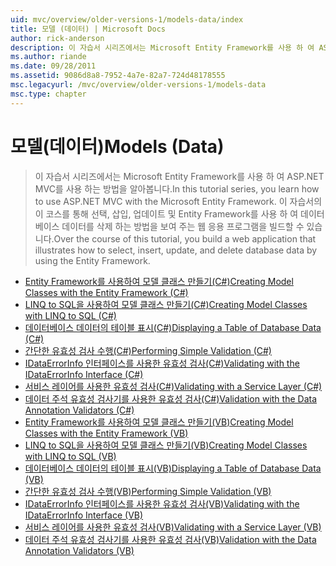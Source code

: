 ```yaml
---
uid: mvc/overview/older-versions-1/models-data/index
title: 모델 (데이터) | Microsoft Docs
author: rick-anderson
description: 이 자습서 시리즈에서는 Microsoft Entity Framework를 사용 하 여 ASP.NET MVC를 사용 하는 방법을 알아봅니다. 이 자습서의이 코스를 통해 웹 응용 프로그램을 작성 하는 중...
ms.author: riande
ms.date: 09/28/2011
ms.assetid: 9086d8a8-7952-4a7e-82a7-724d48178555
msc.legacyurl: /mvc/overview/older-versions-1/models-data
msc.type: chapter
---
```

<a name="models-data"></a><span data-ttu-id="e169e-104">모델(데이터)</span><span class="sxs-lookup"><span data-stu-id="e169e-104">Models (Data)</span></span>
====================
> <span data-ttu-id="e169e-105">이 자습서 시리즈에서는 Microsoft Entity Framework를 사용 하 여 ASP.NET MVC를 사용 하는 방법을 알아봅니다.</span><span class="sxs-lookup"><span data-stu-id="e169e-105">In this tutorial series, you learn how to use ASP.NET MVC with the Microsoft Entity Framework.</span></span> <span data-ttu-id="e169e-106">이 자습서의이 코스를 통해 선택, 삽입, 업데이트 및 Entity Framework를 사용 하 여 데이터베이스 데이터를 삭제 하는 방법을 보여 주는 웹 응용 프로그램을 빌드할 수 있습니다.</span><span class="sxs-lookup"><span data-stu-id="e169e-106">Over the course of this tutorial, you build a web application that illustrates how to select, insert, update, and delete database data by using the Entity Framework.</span></span>


- [<span data-ttu-id="e169e-107">Entity Framework를 사용하여 모델 클래스 만들기(C#)</span><span class="sxs-lookup"><span data-stu-id="e169e-107">Creating Model Classes with the Entity Framework (C#)</span></span>](creating-model-classes-with-the-entity-framework-cs.md)
- [<span data-ttu-id="e169e-108">LINQ to SQL을 사용하여 모델 클래스 만들기(C#)</span><span class="sxs-lookup"><span data-stu-id="e169e-108">Creating Model Classes with LINQ to SQL (C#)</span></span>](creating-model-classes-with-linq-to-sql-cs.md)
- [<span data-ttu-id="e169e-109">데이터베이스 데이터의 테이블 표시(C#)</span><span class="sxs-lookup"><span data-stu-id="e169e-109">Displaying a Table of Database Data (C#)</span></span>](displaying-a-table-of-database-data-cs.md)
- [<span data-ttu-id="e169e-110">간단한 유효성 검사 수행(C#)</span><span class="sxs-lookup"><span data-stu-id="e169e-110">Performing Simple Validation (C#)</span></span>](performing-simple-validation-cs.md)
- [<span data-ttu-id="e169e-111">IDataErrorInfo 인터페이스를 사용한 유효성 검사(C#)</span><span class="sxs-lookup"><span data-stu-id="e169e-111">Validating with the IDataErrorInfo Interface (C#)</span></span>](validating-with-the-idataerrorinfo-interface-cs.md)
- [<span data-ttu-id="e169e-112">서비스 레이어를 사용한 유효성 검사(C#)</span><span class="sxs-lookup"><span data-stu-id="e169e-112">Validating with a Service Layer (C#)</span></span>](validating-with-a-service-layer-cs.md)
- [<span data-ttu-id="e169e-113">데이터 주석 유효성 검사기를 사용한 유효성 검사(C#)</span><span class="sxs-lookup"><span data-stu-id="e169e-113">Validation with the Data Annotation Validators (C#)</span></span>](validation-with-the-data-annotation-validators-cs.md)
- [<span data-ttu-id="e169e-114">Entity Framework를 사용하여 모델 클래스 만들기(VB)</span><span class="sxs-lookup"><span data-stu-id="e169e-114">Creating Model Classes with the Entity Framework (VB)</span></span>](creating-model-classes-with-the-entity-framework-vb.md)
- [<span data-ttu-id="e169e-115">LINQ to SQL을 사용하여 모델 클래스 만들기(VB)</span><span class="sxs-lookup"><span data-stu-id="e169e-115">Creating Model Classes with LINQ to SQL (VB)</span></span>](creating-model-classes-with-linq-to-sql-vb.md)
- [<span data-ttu-id="e169e-116">데이터베이스 데이터의 테이블 표시(VB)</span><span class="sxs-lookup"><span data-stu-id="e169e-116">Displaying a Table of Database Data (VB)</span></span>](displaying-a-table-of-database-data-vb.md)
- [<span data-ttu-id="e169e-117">간단한 유효성 검사 수행(VB)</span><span class="sxs-lookup"><span data-stu-id="e169e-117">Performing Simple Validation (VB)</span></span>](performing-simple-validation-vb.md)
- [<span data-ttu-id="e169e-118">IDataErrorInfo 인터페이스를 사용한 유효성 검사(VB)</span><span class="sxs-lookup"><span data-stu-id="e169e-118">Validating with the IDataErrorInfo Interface (VB)</span></span>](validating-with-the-idataerrorinfo-interface-vb.md)
- [<span data-ttu-id="e169e-119">서비스 레이어를 사용한 유효성 검사(VB)</span><span class="sxs-lookup"><span data-stu-id="e169e-119">Validating with a Service Layer (VB)</span></span>](validating-with-a-service-layer-vb.md)
- [<span data-ttu-id="e169e-120">데이터 주석 유효성 검사기를 사용한 유효성 검사(VB)</span><span class="sxs-lookup"><span data-stu-id="e169e-120">Validation with the Data Annotation Validators (VB)</span></span>](validation-with-the-data-annotation-validators-vb.md)

